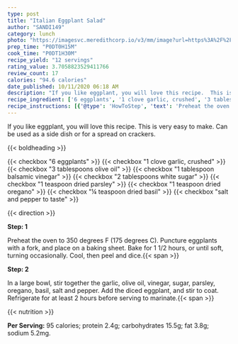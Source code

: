 ```yaml
---
type: post
title: "Italian Eggplant Salad"
author: "SANDI149"
category: lunch
photo: "https://imagesvc.meredithcorp.io/v3/mm/image?url=https%3A%2F%2Fimages.media-allrecipes.com%2Fuserphotos%2F7525660.jpg"
prep_time: "P0DT0H15M"
cook_time: "P0DT1H30M"
recipe_yield: "12 servings"
rating_value: 3.7058823529411766
review_count: 17
calories: "94.6 calories"
date_published: 10/11/2020 06:18 AM
description: "If you like eggplant, you will love this recipe.  This is very easy to make. Can be used as a side dish or for a spread on crackers."
recipe_ingredient: ['6 eggplants', '1 clove garlic, crushed', '3 tablespoons olive oil', '1 tablespoon balsamic vinegar', '2 tablespoons white sugar', '1 teaspoon dried parsley', '1 teaspoon dried oregano', '¼ teaspoon dried basil', 'salt and pepper to taste']
recipe_instructions: [{'@type': 'HowToStep', 'text': 'Preheat the oven to 350 degrees F (175 degrees C). Puncture eggplants with a fork, and place on a baking sheet. Bake for 1 1/2 hours, or until soft, turning occasionally. Cool, then peel and dice.\n'}, {'@type': 'HowToStep', 'text': 'In a large bowl, stir together the garlic, olive oil, vinegar, sugar, parsley, oregano, basil, salt and pepper. Add the diced eggplant, and stir to coat. Refrigerate for at least 2 hours before serving to marinate.\n'}]
---
```


If you like eggplant, you will love this recipe.  This is very easy to make. Can be used as a side dish or for a spread on crackers. 

{{< boldheading >}}

{{< checkbox "6  eggplants" >}}
{{< checkbox "1 clove garlic, crushed" >}}
{{< checkbox "3 tablespoons olive oil" >}}
{{< checkbox "1 tablespoon balsamic vinegar" >}}
{{< checkbox "2 tablespoons white sugar" >}}
{{< checkbox "1 teaspoon dried parsley" >}}
{{< checkbox "1 teaspoon dried oregano" >}}
{{< checkbox "¼ teaspoon dried basil" >}}
{{< checkbox "salt and pepper to taste" >}}


{{< direction >}}

**Step: 1**

Preheat the oven to 350 degrees F (175 degrees C). Puncture eggplants with a fork, and place on a baking sheet. Bake for 1 1/2 hours, or until soft, turning occasionally. Cool, then peel and dice.{{< span >}}

**Step: 2**

In a large bowl, stir together the garlic, olive oil, vinegar, sugar, parsley, oregano, basil, salt and pepper. Add the diced eggplant, and stir to coat. Refrigerate for at least 2 hours before serving to marinate.{{< span >}}

{{< nutrition >}}

**Per Serving:** 95 calories; protein 2.4g; carbohydrates 15.5g; fat 3.8g; sodium 5.2mg.